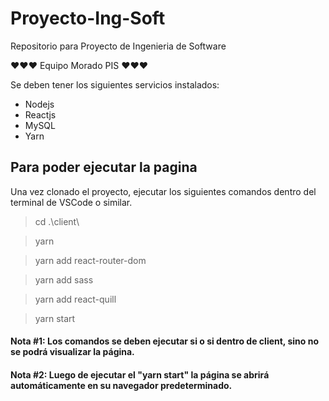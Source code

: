 # Proyecto-Ing-Soft
Repositorio para Proyecto de Ingenieria de Software

♥️♥️♥️ Equipo Morado PIS ♥️♥️♥️

Se deben tener los siguientes servicios instalados:
- Nodejs
- Reactjs
- MySQL
- Yarn

## Para poder ejecutar la pagina
Una vez clonado el proyecto, ejecutar los siguientes comandos dentro del terminal de VSCode o similar.

> cd .\client\

> yarn

> yarn add react-router-dom

> yarn add sass

> yarn add react-quill

> yarn start

#### Nota #1: Los comandos se deben ejecutar si o si dentro de client, sino no se podrá visualizar la página. 

#### Nota #2: Luego de ejecutar el "yarn start" la página se abrirá automáticamente en su navegador predeterminado.

